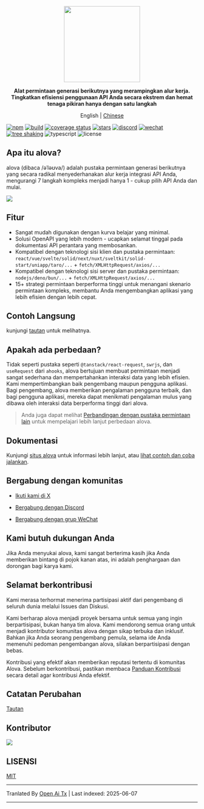 <p align="center">
<img width="200px" src="https://alova.js.org/img/logo-text-vertical.svg" />
</p>

<p align="center"><b>Alat permintaan generasi berikutnya yang merampingkan alur kerja.<br />Tingkatkan efisiensi penggunaan API Anda secara ekstrem dan hemat tenaga pikiran hanya dengan satu langkah</b></p>

<p align="center">English | <a href="https://raw.githubusercontent.com/alovajs/alova/main/README.zh-CN.md">Chinese</a></p>

[![npm](https://img.shields.io/npm/v/alova)](https://www.npmjs.com/package/alova)
[![build](https://github.com/alovajs/alova/actions/workflows/release.yml/badge.svg?branch=main)](https://github.com/alovajs/alova/actions/workflows/release.yml)
[![coverage status](https://coveralls.io/repos/github/alovajs/alova/badge.svg?branch=main)](https://coveralls.io/github/alovajs/alova?branch=main)
[![stars](https://img.shields.io/github/stars/alovajs/alova?style=social)](https://github.com/alovajs/alova)
[![discord](https://img.shields.io/badge/chat-Discord-515ff1)](https://discord.gg/S47QGJgkVb)
[![wechat](https://img.shields.io/badge/chat_with_CH-Wechat-07c160)](https://alova.js.org/img/wechat_qrcode.jpg)
[![tree shaking](https://badgen.net/bundlephobia/tree-shaking/alova)](https://bundlephobia.com/package/alova)
![typescript](https://badgen.net/badge/icon/typescript?icon=typescript&label)
![license](https://img.shields.io/badge/license-MIT-blue.svg)

## Apa itu alova?

alova (dibaca /əˈləʊva/) adalah pustaka permintaan generasi berikutnya yang secara radikal menyederhanakan alur kerja integrasi API Anda, mengurangi 7 langkah kompleks menjadi hanya 1 - cukup pilih API Anda dan mulai.

![](https://alova.js.org/img/overview_flow_en.png)

## Fitur

- Sangat mudah digunakan dengan kurva belajar yang minimal.
- Solusi OpenAPI yang lebih modern - ucapkan selamat tinggal pada dokumentasi API perantara yang membosankan.
- Kompatibel dengan teknologi sisi klien dan pustaka permintaan: `react/vue/svelte/solid/next/nuxt/sveltkit/solid-start/uniapp/taro/...` + `fetch/XMLHttpRequest/axios/...`
- Kompatibel dengan teknologi sisi server dan pustaka permintaan: `nodejs/deno/bun/...` + `fetch/XMLHttpRequest/axios/...`
- 15+ strategi permintaan berperforma tinggi untuk menangani skenario permintaan kompleks, membantu Anda mengembangkan aplikasi yang lebih efisien dengan lebih cepat.

## Contoh Langsung

kunjungi [tautan](https://alova.js.org/examples) untuk melihatnya.

## Apakah ada perbedaan?

Tidak seperti pustaka seperti `@tanstack/react-request`, `swrjs`, dan `useRequest` dari `ahooks`, alova bertujuan membuat permintaan menjadi sangat sederhana dan mempertahankan interaksi data yang lebih efisien. Kami mempertimbangkan baik pengembang maupun pengguna aplikasi. Bagi pengembang, alova memberikan pengalaman pengguna terbaik, dan bagi pengguna aplikasi, mereka dapat menikmati pengalaman mulus yang dibawa oleh interaksi data berperforma tinggi dari alova.

> Anda juga dapat melihat [Perbandingan dengan pustaka permintaan lain](https://alova.js.org/about/comparison) untuk mempelajari lebih lanjut perbedaan alova.

## Dokumentasi

Kunjungi [situs alova](https://alova.js.org) untuk informasi lebih lanjut, atau [lihat contoh dan coba jalankan](https://alova.js.org/category/examples).

## Bergabung dengan komunitas

- [Ikuti kami di X](https://x.com/alovajs)

- [Bergabung dengan Discord](https://discord.gg/S47QGJgkVb)

- [Bergabung dengan grup WeChat](https://alova.js.org/img/wechat_qrcode.jpg)

## Kami butuh dukungan Anda

Jika Anda menyukai alova, kami sangat berterima kasih jika Anda memberikan bintang di pojok kanan atas, ini adalah penghargaan dan dorongan bagi karya kami.

## Selamat berkontribusi

Kami merasa terhormat menerima partisipasi aktif dari pengembang di seluruh dunia melalui Issues dan Diskusi.

Kami berharap alova menjadi proyek bersama untuk semua yang ingin berpartisipasi, bukan hanya tim alova. Kami mendorong semua orang untuk menjadi kontributor komunitas alova dengan sikap terbuka dan inklusif. Bahkan jika Anda seorang pengembang pemula, selama ide Anda memenuhi pedoman pengembangan alova, silakan berpartisipasi dengan bebas.

Kontribusi yang efektif akan memberikan reputasi tertentu di komunitas Alova. Sebelum berkontribusi, pastikan membaca [Panduan Kontribusi](https://raw.githubusercontent.com/alovajs/alova/main/CONTRIBUTING.zh-CN.md) secara detail agar kontribusi Anda efektif.

## Catatan Perubahan

[Tautan](https://github.com/alovajs/alova/releases)

## Kontributor

<a href="https://github.com/alovajs/alova/graphs/contributors">
<img src="https://contrib.rocks/image?repo=alovajs/alova&max=30&columns=10" />
</a>

## LISENSI

[MIT](https://en.wikipedia.org/wiki/MIT_License)

---

Tranlated By [Open Ai Tx](https://github.com/OpenAiTx/OpenAiTx) | Last indexed: 2025-06-07

---